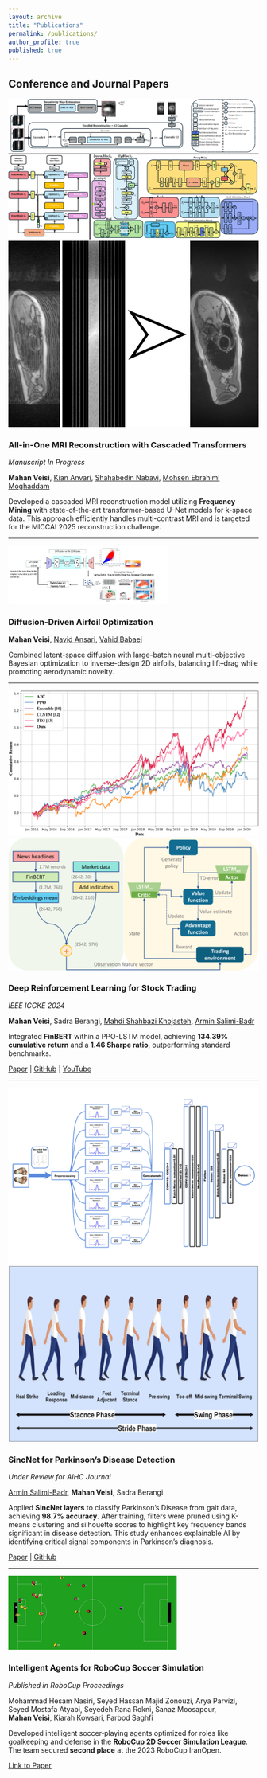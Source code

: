 ```yaml
---
layout: archive
title: "Publications"
permalink: /publications/
author_profile: true
published: true
---
```


## Conference and Journal Papers


<div class="publication-entry">
  <div class="publication-images-2">
    <img src="/assets/img/publications/CMRI_Recon.jpg"
         alt="MRI Reconstruction: input vs. recon (k-space)"
         class="top">
    <img src="/assets/img/publications/CMRI_Recon_2.png"
         alt="MRI Reconstruction: qualitative comparison"
         class="bottom fit">
  </div>

  <div class="publication-content">
    <div class="publication-header">
      <h3>All-in-One MRI Reconstruction with Cascaded Transformers</h3>
      <em>Manuscript In Progress</em>
    </div>
    <p>
      <strong>Mahan Veisi</strong>,
      <a href="https://scholar.google.com/citations?user=gHVVhW4AAAAJ&hl=en">Kian Anvari</a>,
      <a href="https://scholar.google.com/citations?user=D_mPA6sAAAAJ&hl=en">Shahabedin Nabavi</a>,
      <a href="https://scholar.google.com/citations?user=trWxrgcAAAAJ&hl=en">Mohsen Ebrahimi Moghaddam</a>
    </p>
    <p>
      Developed a cascaded MRI reconstruction model utilizing <strong>Frequency Mining</strong> with
      state-of-the-art transformer-based U-Net models for k-space data. This approach efficiently
      handles multi-contrast MRI and is targeted for the MICCAI 2025 reconstruction challenge.
    </p>
  </div>
</div>

<hr />

<div class="publication-entry">
  <div class="publication-image" style="max-width: 320px;">
    <img src="/assets/img/publications/airfoil_diff_opt.jpg"
         alt="Diffusion-driven airfoil generation with multi-objective Bayesian optimization">
  </div>

  <div class="publication-content">
    <div class="publication-header">
      <h3>Diffusion-Driven Airfoil Optimization</h3>
      <!-- <em>Manuscript in Preparation</em> -->
    </div>
    <p>
      <strong>Mahan Veisi</strong>,
      <a href="https://scholar.google.de/citations?user=k2TvtoAAAAAJ">Navid Ansari</a>,
      <a href="https://scholar.google.de/citations?user=Yjh-GHsAAAAJ">Vahid Babaei</a>
    </p>
    <p>
      Combined latent-space diffusion with large-batch neural multi-objective Bayesian optimization
      to inverse-design 2D airfoils, balancing lift–drag while promoting aerodynamic novelty.
    </p>
  </div>
</div>


<hr />

<div class="publication-entry">
  <div class="publication-images-2" style="--pub-left-col-max: 320px;">
    <img src="/assets/img/publications/deep-rl-stock-trading_1.png"
         alt="Equity curves across strategies" class="top">
    <img src="/assets/img/publications/deep-rl-stock-trading-arch.png"
         alt="PPO-LSTM + FinBERT architecture" class="bottom fit">
  </div>

  <div class="publication-content">
    <div class="publication-header">
      <h3>Deep Reinforcement Learning for Stock Trading</h3>
      <em>IEEE ICCKE 2024</em>
    </div>
    <p>
      <strong>Mahan Veisi</strong>, Sadra Berangi,
      <a href="https://scholar.google.com/citations?user=QufpdNgAAAAJ&hl=en">Mahdi Shahbazi Khojasteh</a>,
      <a href="https://scholar.google.com/citations?user=akmKmMQAAAAJ&hl=en">Armin Salimi-Badr</a>
    </p>
    <p>
      Integrated <strong>FinBERT</strong> within a PPO-LSTM model,
      achieving <strong>134.39% cumulative return</strong> and a
      <strong>1.46 Sharpe ratio</strong>, outperforming standard benchmarks.
    </p>
    <div class="publication-link">
      <a href="https://ieeexplore.ieee.org/document/10874515">Paper</a> |
      <a href="https://github.com/MahanVeisi8/LSTMppo-DRL-StockTrader">GitHub</a> |
      <a href="https://youtu.be/Jfpc6_kGLYo?si=U9xVX03Jn_7jxY1d">YouTube</a>
    </div>
  </div>
</div>




<hr />

<div class="publication-entry">
  <div class="publication-images-2">
    <img src="/assets/img/publications/SincNet.png"
         alt="SincNet overview for gait classification" class="top">
    <img src="/assets/img/publications/SincNet_2.png"
         alt="Learned Sinc filters / salient frequency bands" class="bottom fit">
  </div>

  <div class="publication-content">
    <div class="publication-header">
      <h3>SincNet for Parkinson’s Disease Detection</h3>
      <em>Under Review for AIHC Journal</em>
    </div>
    <p>
      <a href="https://scholar.google.com/citations?user=akmKmMQAAAAJ&hl=en">Armin Salimi-Badr</a>,
      <strong>Mahan Veisi</strong>, Sadra Berangi
    </p>
    <p>
      Applied <strong>SincNet layers</strong> to classify Parkinson’s Disease from gait data,
      achieving <strong>98.7% accuracy</strong>. After training, filters were pruned using
      K-means clustering and silhouette scores to highlight key frequency bands significant in
      disease detection. This study enhances explainable AI by identifying critical signal
      components in Parkinson’s diagnosis.
    </p>
    <div class="publication-link">
      <a href="https://www.arxiv.org/abs/2502.17463">Paper</a> |
      <a href="https://github.com/MahanVeisi8/Explainable-PD-Diagnosis-using-SincNet-and-Gait-Analysis">GitHub</a>
    </div>
  </div>
</div>

<hr />

<div class="publication-entry">
  <div class="publication-image">
    <img src="/assets/img/publications/Soccer2d.png"
         alt="RoboCup Soccer Simulation Agents">
  </div>
  <div class="publication-content">
    <div class="publication-header">
      <h3>Intelligent Agents for RoboCup Soccer Simulation</h3>
      <em>Published in RoboCup Proceedings</em>
    </div>
    <p>
      Mohammad Hesam Nasiri,
      Seyed Hassan Majid Zonouzi,
      Arya Parvizi,
      Seyed Mostafa Atyabi,
      Seyedeh Rana Rokni,
      Sanaz Moosapour,
      <strong>Mahan Veisi</strong>,
      Kiarah Kowsari,
      Farbod Saghfi
    </p>
    <p>
      Developed intelligent soccer‑playing agents optimized for roles like goalkeeping and defense
      in the <strong>RoboCup 2D Soccer Simulation League</strong>. The team secured
      <strong>second place</strong> at the 2023 RoboCup IranOpen.
    </p>
    <div class="publication-link">
      <a href="https://archive.robocup.info/Soccer/Simulation/2D/TDPs/RoboCup/2023/R3CESBU_SS2D_RC2023_TDP.pdf">Link to Paper</a>
    </div>
  </div>
</div>
